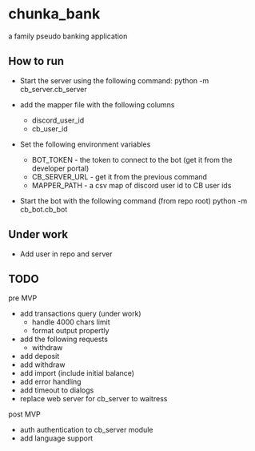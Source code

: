 # chunka_bank
a family pseudo banking application

## How to run
- Start the server using the following command:
python -m cb_server.cb_server <database path>
- add the mapper file with the following columns
  - discord_user_id
  - cb_user_id
- Set the following environment variables
  - BOT_TOKEN - the token to connect to the bot (get it from the developer portal)
  - CB_SERVER_URL - get it from the previous command 
  - MAPPER_PATH - a csv map of discord user id to CB user ids 


- Start the bot with the following command (from repo root)
python -m cb_bot.cb_bot

## Under work
- Add user in repo and server

## TODO
pre MVP
- add transactions query (under work)
  - handle 4000 chars limit
  - format output propertly
- add the following requests
  - withdraw
- add deposit
- add withdraw
- add import (include initial balance)
- add error handling
- add timeout to dialogs
- replace web server for cb_server to waitress

post MVP
- auth authentication to cb_server module
- add language support

